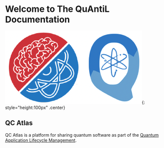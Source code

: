 # Welcome to The QuAntiL Documentation
![alt text](./images/combo.png){: style="height:100px" .center}

## QC Atlas
QC Atlas is a platform for sharing quantum software as part of the [Quantum Application Lifecycle Management](https://github.com/UST-QuAntiL).
